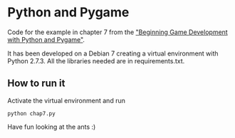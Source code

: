 # Python and Pygame

Code for the example in chapter 7 from the ["Beginning Game Development with Python and Pygame"](http://www.amazon.com/Beginning-Game-Development-Python-Pygame/dp/1590598725).

It has been developed on a Debian 7 creating a virtual environment with Python 2.7.3. All the libraries needed are in requirements.txt.

## How to run it

Activate the virtual environment and run

```
python chap7.py
```

Have fun looking at the ants :)
